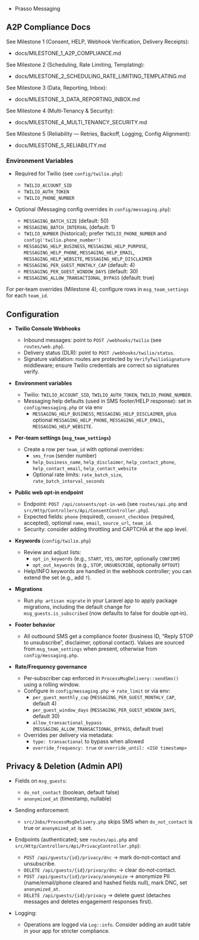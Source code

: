 * Prasso Messaging

## A2P Compliance Docs

See Milestone 1 (Consent, HELP, Webhook Verification, Delivery Receipts):

- docs/MILESTONE_1_A2P_COMPLIANCE.md

See Milestone 2 (Scheduling, Rate Limiting, Templating):

- docs/MILESTONE_2_SCHEDULING_RATE_LIMITING_TEMPLATING.md

See Milestone 3 (Data, Reporting, Inbox):

- docs/MILESTONE_3_DATA_REPORTING_INBOX.md

See Milestone 4 (Multi‑Tenancy & Security):

- docs/MILESTONE_4_MULTI_TENANCY_SECURITY.md

See Milestone 5 (Reliability — Retries, Backoff, Logging, Config Alignment):

- docs/MILESTONE_5_RELIABILITY.md

### Environment Variables

- Required for Twilio (see `config/twilio.php`):
  - `TWILIO_ACCOUNT_SID`
  - `TWILIO_AUTH_TOKEN`
  - `TWILIO_PHONE_NUMBER`

- Optional (Messaging config overrides in `config/messaging.php`):
  - `MESSAGING_BATCH_SIZE` (default: 50)
  - `MESSAGING_BATCH_INTERVAL` (default: 1)
  - `TWILIO_NUMBER` (historical); prefer `TWILIO_PHONE_NUMBER` and `config('twilio.phone_number')`
  - `MESSAGING_HELP_BUSINESS`, `MESSAGING_HELP_PURPOSE`, `MESSAGING_HELP_PHONE`, `MESSAGING_HELP_EMAIL`, `MESSAGING_HELP_WEBSITE`, `MESSAGING_HELP_DISCLAIMER`
  - `MESSAGING_PER_GUEST_MONTHLY_CAP` (default: 4)
  - `MESSAGING_PER_GUEST_WINDOW_DAYS` (default: 30)
  - `MESSAGING_ALLOW_TRANSACTIONAL_BYPASS` (default: true)

For per‑team overrides (Milestone 4), configure rows in `msg_team_settings` for each `team_id`.

## Configuration

- **Twilio Console Webhooks**
  - Inbound messages: point to `POST /webhooks/twilio` (see `routes/web.php`).
  - Delivery status (DLR): point to `POST /webhooks/twilio/status`.
  - Signature validation: routes are protected by `VerifyTwilioSignature` middleware; ensure Twilio credentials are correct so signatures verify.

- **Environment variables**
  - Twilio: `TWILIO_ACCOUNT_SID`, `TWILIO_AUTH_TOKEN`, `TWILIO_PHONE_NUMBER`.
  - Messaging help defaults (used in SMS footer/HELP response): set in `config/messaging.php` or via env
    - `MESSAGING_HELP_BUSINESS`, `MESSAGING_HELP_DISCLAIMER`, plus optional `MESSAGING_HELP_PHONE`, `MESSAGING_HELP_EMAIL`, `MESSAGING_HELP_WEBSITE`.

- **Per‑team settings (`msg_team_settings`)**
  - Create a row per `team_id` with optional overrides:
    - `sms_from` (sender number)
    - `help_business_name`, `help_disclaimer`, `help_contact_phone`, `help_contact_email`, `help_contact_website`
    - Optional rate limits: `rate_batch_size`, `rate_batch_interval_seconds`

- **Public web opt‑in endpoint**
  - Endpoint: `POST /api/consents/opt-in-web` (see `routes/api.php` and `src/Http/Controllers/Api/ConsentController.php`).
  - Expected fields: `phone` (required), `consent_checkbox` (required, accepted), optional `name`, `email`, `source_url`, `team_id`.
  - Security: consider adding throttling and CAPTCHA at the app level.

- **Keywords** (`config/twilio.php`)
  - Review and adjust lists:
    - `opt_in_keywords` (e.g., `START`, `YES`, `UNSTOP`, optionally `CONFIRM`)
    - `opt_out_keywords` (e.g., `STOP`, `UNSUBSCRIBE`, optionally `OPTOUT`)
  - Help/INFO keywords are handled in the webhook controller; you can extend the set (e.g., add `?`).

- **Migrations**
  - Run `php artisan migrate` in your Laravel app to apply package migrations, including the default change for `msg_guests.is_subscribed` (now defaults to false for double opt‑in).

- **Footer behavior**
  - All outbound SMS get a compliance footer (business ID, “Reply STOP to unsubscribe”, disclaimer, optional contact). Values are sourced from `msg_team_settings` when present, otherwise from `config/messaging.php`.

- **Rate/Frequency governance**
  - Per‑subscriber cap enforced in `ProcessMsgDelivery::sendSms()` using a rolling window.
  - Configure in `config/messaging.php` → `rate_limit` or via env:
    - `per_guest_monthly_cap` (`MESSAGING_PER_GUEST_MONTHLY_CAP`, default 4)
    - `per_guest_window_days` (`MESSAGING_PER_GUEST_WINDOW_DAYS`, default 30)
    - `allow_transactional_bypass` (`MESSAGING_ALLOW_TRANSACTIONAL_BYPASS`, default true)
  - Overrides per delivery via metadata:
    - `type: transactional` to bypass when allowed
    - `override_frequency: true` or `override_until: <ISO timestamp>`

## Privacy & Deletion (Admin API)

- Fields on `msg_guests`:
  - `do_not_contact` (boolean, default false)
  - `anonymized_at` (timestamp, nullable)

- Sending enforcement:
  - `src/Jobs/ProcessMsgDelivery.php` skips SMS when `do_not_contact` is true or `anonymized_at` is set.

- Endpoints (authenticated; see `routes/api.php` and `src/Http/Controllers/Api/PrivacyController.php`):
  - `POST /api/guests/{id}/privacy/dnc` → mark do‑not‑contact and unsubscribe.
  - `DELETE /api/guests/{id}/privacy/dnc` → clear do‑not‑contact.
  - `POST /api/guests/{id}/privacy/anonymize` → anonymize PII (name/email/phone cleared and hashed fields null), mark DNC, set `anonymized_at`.
  - `DELETE /api/guests/{id}/privacy` → delete guest (detaches messages and deletes engagement responses first).

- Logging:
  - Operations are logged via `Log::info`. Consider adding an audit table in your app for stricter compliance.
